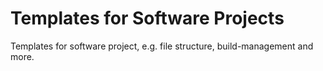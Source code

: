 # Templates for Software Projects

Templates for software project, e.g. file structure, build-management and more. 
